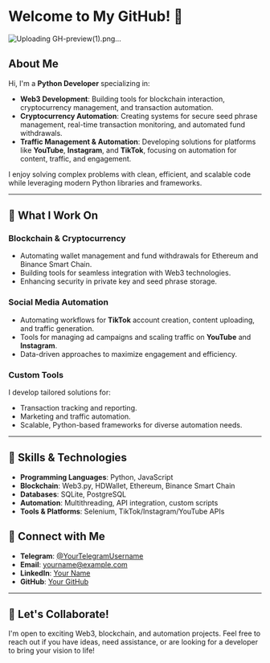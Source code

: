 # Welcome to My GitHub! 👋
![Uploading GH-preview(1).png…]()

## About Me
Hi, I'm a **Python Developer** specializing in:

- **Web3 Development**: Building tools for blockchain interaction, cryptocurrency management, and transaction automation.
- **Cryptocurrency Automation**: Creating systems for secure seed phrase management, real-time transaction monitoring, and automated fund withdrawals.
- **Traffic Management & Automation**: Developing solutions for platforms like **YouTube**, **Instagram**, and **TikTok**, focusing on automation for content, traffic, and engagement.

I enjoy solving complex problems with clean, efficient, and scalable code while leveraging modern Python libraries and frameworks.

---

## 🔧 What I Work On
### Blockchain & Cryptocurrency
- Automating wallet management and fund withdrawals for Ethereum and Binance Smart Chain.
- Building tools for seamless integration with Web3 technologies.
- Enhancing security in private key and seed phrase storage.

### Social Media Automation
- Automating workflows for **TikTok** account creation, content uploading, and traffic generation.
- Tools for managing ad campaigns and scaling traffic on **YouTube** and **Instagram**.
- Data-driven approaches to maximize engagement and efficiency.

### Custom Tools
I develop tailored solutions for:
- Transaction tracking and reporting.
- Marketing and traffic automation.
- Scalable, Python-based frameworks for diverse automation needs.

---

## 🚀 Skills & Technologies
- **Programming Languages**: Python, JavaScript
- **Blockchain**: Web3.py, HDWallet, Ethereum, Binance Smart Chain
- **Databases**: SQLite, PostgreSQL
- **Automation**: Multithreading, API integration, custom scripts
- **Tools & Platforms**: Selenium, TikTok/Instagram/YouTube APIs


## 🔗 Connect with Me
- **Telegram**: [@YourTelegramUsername](https://t.me/YourTelegramUsername)
- **Email**: yourname@example.com
- **LinkedIn**: [Your Name](https://linkedin.com/in/yourname)
- **GitHub**: [Your GitHub](https://github.com/YourGitHub)

---

## 💬 Let's Collaborate!
I'm open to exciting Web3, blockchain, and automation projects. Feel free to reach out if you have ideas, need assistance, or are looking for a developer to bring your vision to life!
